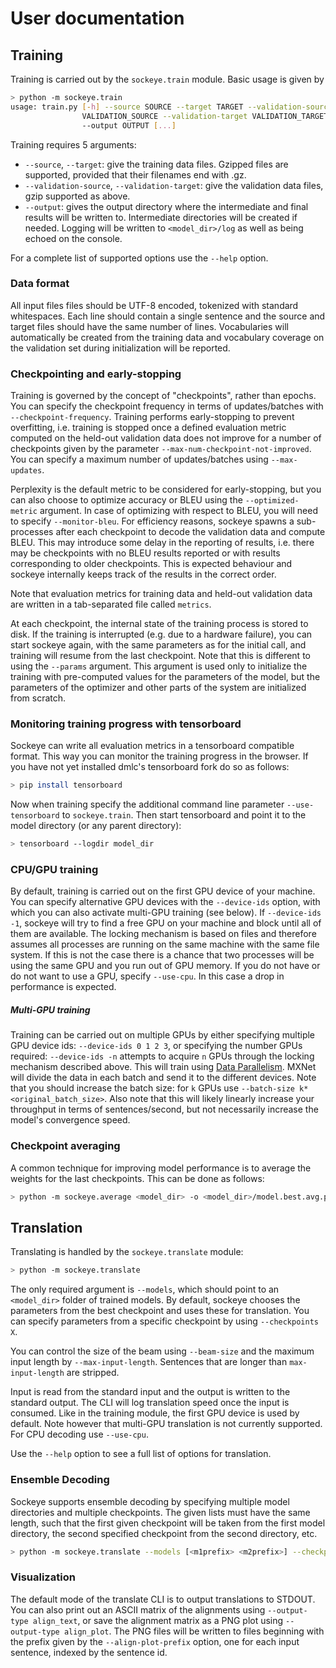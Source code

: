 # User documentation

## Training


Training is carried out by the `sockeye.train` module. Basic usage is given by

```bash
> python -m sockeye.train
usage: train.py [-h] --source SOURCE --target TARGET --validation-source
                VALIDATION_SOURCE --validation-target VALIDATION_TARGET
                --output OUTPUT [...]
```

Training requires 5 arguments:
* `--source`, `--target`: give the training data files. Gzipped files are supported, provided that their filenames end with .gz.
* `--validation-source`, `--validation-target`: give the validation data files, gzip supported as above.
* `--output`: gives the output directory where the intermediate and final results will be written to.
Intermediate directories will be created if needed.
Logging will be written to `<model_dir>/log` as well as being echoed on the console.

For a complete list of supported options use the `--help` option.

### Data format

All input files files should be UTF-8 encoded, tokenized with standard whitespaces.
Each line should contain a single sentence and the source and target files should have the same number of lines.
Vocabularies will automatically be created from the training data and vocabulary 
coverage on the validation set during initialization will be reported.

### Checkpointing and early-stopping

Training is governed by the concept of "checkpoints", rather than epochs. You
can specify the checkpoint frequency in terms of updates/batches with
`--checkpoint-frequency`.  Training performs early-stopping to prevent
overfitting, i.e. training is stopped once a defined evaluation metric computed
on the held-out validation data does not improve for a number of checkpoints
given by the parameter `--max-num-checkpoint-not-improved`.  You can specify a
maximum number of updates/batches using `--max-updates`.

Perplexity is the default metric to be considered for early-stopping, but you
can also choose to optimize accuracy or BLEU using the `--optimized-metric`
argument. In case of optimizing with respect to  BLEU, you will need to specify
`--monitor-bleu`. For efficiency reasons, sockeye spawns a sub-processes after each
checkpoint to decode the validation data and compute BLEU. This may introduce
some delay in the reporting of results, i.e. there may be checkpoints with no
BLEU results reported or with results corresponding to older checkpoints. This
is expected behaviour and sockeye internally keeps track of the results in the
correct order.

Note that evaluation metrics for training data and held-out validation data are
written in a tab-separated file called `metrics`.

At each checkpoint, the internal state of the training process is stored to
disk. If the training is interrupted (e.g. due to a hardware failure), you can
start sockeye again, with the same parameters as for the initial call, and
training will resume from the last checkpoint. Note that this is different to
using the `--params` argument. This argument is used only to initialize the
training with pre-computed values for the parameters of the model, but the
parameters of the optimizer and other parts of the system are initialized from
scratch.

### Monitoring training progress with tensorboard

Sockeye can write all evaluation metrics in a tensorboard compatible format.
This way you can monitor the training progress in the browser.
If you have not yet installed dmlc's tensorboard fork do so as follows:
```bash
> pip install tensorboard
```

Now when training specify the additional command line parameter `--use-tensorboard` to `sockeye.train`. 
Then start tensorboard and point it to the model directory (or any parent directory):
```bash
> tensorboard --logdir model_dir
```

### CPU/GPU training

By default, training is carried out on the first GPU device of your machine.
You can specify alternative GPU devices with the `--device-ids` option, with
which you can also activate multi-GPU training (see below). If
`--device-ids -1`, sockeye will try to find a free GPU on your machine and block
until all of them are available. The locking mechanism is based on files and therefore assumes all processes are running
on the same machine with the same file system.
If this is not the case there is a chance that two processes will be using the same GPU and you run out of GPU memory.
If you do not have or do not want to use a GPU, specify `--use-cpu`.
In this case a drop in performance is expected.

##### Multi-GPU training
Training can be carried out on multiple GPUs by either specifying multiple GPU device ids:
`--device-ids 0 1 2 3`, or specifying the number GPUs required: `--device-ids -n` attempts to acquire `n` GPUs through
the locking mechanism described above.
This will train using [Data Parallelism](https://github.com/dmlc/mxnet/blob/master/docs/how_to/multi_devices.md).
MXNet will divide the data in each batch and send it to the different devices.
Note that you should increase the batch size: for `k` GPUs use ``--batch-size k*<original_batch_size>``.
Also note that this will likely linearly increase your throughput in terms of sentences/second, but not necessarily
increase the model's convergence speed.


### Checkpoint averaging

A common technique for improving model performance is to average the weights for the last checkpoints.
This can be done as follows:
```bash
> python -m sockeye.average <model_dir> -o <model_dir>/model.best.avg.params
```

## Translation

Translating is handled by the `sockeye.translate` module:
```bash
> python -m sockeye.translate
```

The only required argument is `--models`, which should point to an `<model_dir>`
folder of trained models.  By default, sockeye chooses the parameters from the
best checkpoint and uses these for translation.  You can specify parameters
from a specific checkpoint by using `--checkpoints X`.

You can control the size of the beam using `--beam-size` and the maximum input
length by `--max-input-length`.  Sentences that are longer than
`max-input-length` are stripped.

Input is read from the standard input and the output is written to the standard
output.  The CLI will log translation speed once the input is consumed. Like in
the training module, the first GPU device is used by default. Note however that
multi-GPU translation is not currently supported. For CPU decoding use
`--use-cpu`.

Use the `--help` option to see a full list of options for translation.

### Ensemble Decoding
Sockeye supports ensemble decoding by specifying multiple model directories and
multiple checkpoints. The given lists must have the same length, such that the
first given checkpoint will be taken from the first model directory, the second
specified checkpoint from the second directory, etc.
```bash
> python -m sockeye.translate --models [<m1prefix> <m2prefix>] --checkpoints [<cp1> <cp2>]
```

### Visualization
The default mode of the translate CLI is to output translations to STDOUT. You
can also print out an ASCII matrix of the alignments using `--output-type
align_text`, or save the alignment matrix as a PNG plot using `--output-type
align_plot`. The PNG files will be written to files beginning with the prefix
given by the `--align-plot-prefix` option, one for each input sentence, indexed
by the sentence id.
